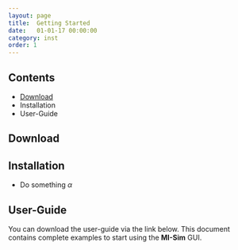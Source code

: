```yaml
---
layout: page
title:  Getting Started
date:   01-01-17 00:00:00
category: inst
order: 1
---
```


## Contents

* [Download](#Download)
* Installation
* User-Guide

## <a name="Download"></a>Download
 
## Installation

* Do something $\alpha$

## User-Guide

You can download the user-guide via the link below. This document contains complete examples to start using the **MI-Sim** GUI.
        


